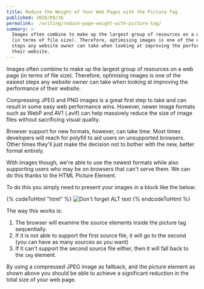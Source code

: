 ```yaml
---
title: Reduce the Weight of Your Web Pages with the Picture Tag
published: 2020/09/16
permalink:  /writing/reduce-page-weight-with-picture-tag/
summary: >-
  Images often combine to make up the largest group of resources on a web page
  (in terms of file size). Therefore, optimising images is one of the easiest
  steps any website owner can take when looking at improving the performance of
  their website.
---
```


Images often combine to make up the largest group of resources on a web page (in terms of file size). Therefore, optimising images is one of the easiest steps any website owner can take when looking at improving the performance of their website.

Compressing JPEG and PNG images is a great first step to take and can result in some easy web performance wins. However, newer image formats such as WebP and AV1 (.avif) can help massively reduce the size of image files without sacrificing visual quality.

Browser support for new formats, however, can take time. Most times developers will reach for polyfill to aid users on unsupported browsers. Other times they'll just make the decision not to bother with the new, better format entirely.

With images though, we're able to use the newest formats while also supporting users who may be on browsers that can't serve them. We can do this thanks to the HTML Picture Element.

To do this you simply need to present your images in a block like the below:

<!-- markdownlint-disable -->
{% codeToHtml "html" %}
     <picture>
    	<source srcset="img/example.avif" type="image/avif">
    	<source srcset="img/example.webp" type="image/webp">
    	<img src="img/example.jpg" alt="Don't forget ALT text">
    </picture>
{% endcodeToHtml %}
<!-- markdownlint-enable -->

The way this works is:

1. The browser will examine the source elements inside the picture tag sequentially.
2. If it is not able to support the first source file, it will go to the second (you can have as many sources as you want)
3. If it can't support the second source file either, then it will fall back to the `img` element.

By using a compressed JPEG image as fallback, and the picture element as shown above you should be able to achieve a significant reduction in the total size of your web page.
